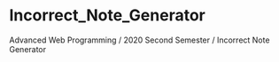 # Incorrect_Note_Generator
Advanced Web Programming / 2020 Second Semester / Incorrect Note Generator
